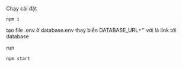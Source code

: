 Chạy cài đặt

    npm i


tạo file .env ở database\.env thay biến DATABASE_URL='<url>' với <url> là link tới database

run

    npm start
